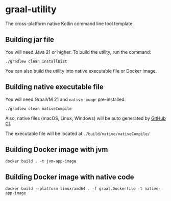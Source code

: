 # graal-utility

The cross-platform native Kotlin command line tool template.

## Building jar file

You will need Java 21 or higher. To build the utility, run the command:

```shell
./gradlew clean installDist
```

You can also build the utility into native executable file or Docker image.

## Building native executable file

You will need GraalVM 21 and `native-image` pre-installed:

```shell
./gradlew clean nativeCompile
```

Also, native files (macOS, Linux, Windows) will be auto generated by [GitHub CI](.github/workflows/gradle.yml).

The executable file will be located at `./build/native/nativeCompile/`

## Building Docker image with jvm

```shell
docker build . -t jvm-app-image
```

## Building Docker image with native code

```shell
docker build --platform linux/amd64 . -f graal.Dockerfile -t native-app-image
```
